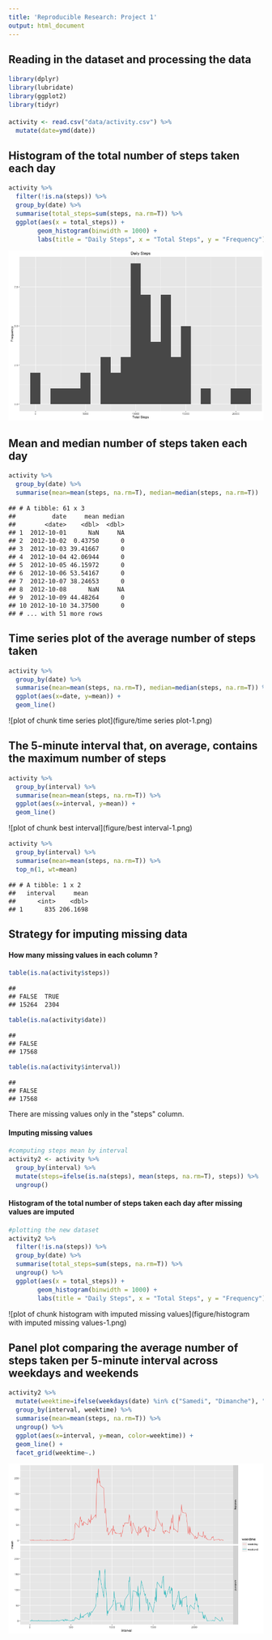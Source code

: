 ```yaml
---
title: 'Reproducible Research: Project 1'
output: html_document
---
```



## Reading in the dataset and processing the data

```r
library(dplyr)
library(lubridate)
library(ggplot2)
library(tidyr)

activity <- read.csv("data/activity.csv") %>%
  mutate(date=ymd(date))
```

## Histogram of the total number of steps taken each day

```r
activity %>%
  filter(!is.na(steps)) %>%
  group_by(date) %>%
  summarise(total_steps=sum(steps, na.rm=T)) %>%
  ggplot(aes(x = total_steps)) +
        geom_histogram(binwidth = 1000) +
        labs(title = "Daily Steps", x = "Total Steps", y = "Frequency")
```

![plot of chunk hist1](figure/hist1-1.png)

## Mean and median number of steps taken each day

```r
activity %>%
  group_by(date) %>%
  summarise(mean=mean(steps, na.rm=T), median=median(steps, na.rm=T))
```

```
## # A tibble: 61 x 3
##          date     mean median
##        <date>    <dbl>  <dbl>
## 1  2012-10-01      NaN     NA
## 2  2012-10-02  0.43750      0
## 3  2012-10-03 39.41667      0
## 4  2012-10-04 42.06944      0
## 5  2012-10-05 46.15972      0
## 6  2012-10-06 53.54167      0
## 7  2012-10-07 38.24653      0
## 8  2012-10-08      NaN     NA
## 9  2012-10-09 44.48264      0
## 10 2012-10-10 34.37500      0
## # ... with 51 more rows
```

## Time series plot of the average number of steps taken

```r
activity %>%
  group_by(date) %>%
  summarise(mean=mean(steps, na.rm=T), median=median(steps, na.rm=T)) %>%
  ggplot(aes(x=date, y=mean)) +
  geom_line() 
```

![plot of chunk time series plot](figure/time series plot-1.png)

## The 5-minute interval that, on average, contains the maximum number of steps

```r
activity %>%
  group_by(interval) %>%
  summarise(mean=mean(steps, na.rm=T)) %>%
  ggplot(aes(x=interval, y=mean)) +
  geom_line()
```

![plot of chunk best interval](figure/best interval-1.png)

```r
activity %>%
  group_by(interval) %>%
  summarise(mean=mean(steps, na.rm=T)) %>%
  top_n(1, wt=mean)
```

```
## # A tibble: 1 x 2
##   interval     mean
##      <int>    <dbl>
## 1      835 206.1698
```

## Strategy for imputing missing data
#### How many missing values in each column ?

```r
table(is.na(activity$steps))
```

```
## 
## FALSE  TRUE 
## 15264  2304
```

```r
table(is.na(activity$date))
```

```
## 
## FALSE 
## 17568
```

```r
table(is.na(activity$interval))
```

```
## 
## FALSE 
## 17568
```
There are missing values only in the "steps" column.

#### Imputing missing values

```r
#computing steps mean by interval
activity2 <- activity %>%
  group_by(interval) %>%
  mutate(steps=ifelse(is.na(steps), mean(steps, na.rm=T), steps)) %>%
  ungroup()
```

#### Histogram of the total number of steps taken each day after missing values are imputed

```r
#plotting the new dataset
activity2 %>%
  filter(!is.na(steps)) %>%
  group_by(date) %>%
  summarise(total_steps=sum(steps, na.rm=T)) %>%
  ungroup() %>%
  ggplot(aes(x = total_steps)) +
        geom_histogram(binwidth = 1000) +
        labs(title = "Daily Steps", x = "Total Steps", y = "Frequency")
```

![plot of chunk histogram with imputed missing values](figure/histogram with imputed missing values-1.png)

## Panel plot comparing the average number of steps taken per 5-minute interval across weekdays and weekends

```r
activity2 %>%
  mutate(weektime=ifelse(weekdays(date) %in% c("Samedi", "Dimanche"), "weekend", "weekday")) %>%
  group_by(interval, weektime) %>%
  summarise(mean=mean(steps, na.rm=T)) %>%
  ungroup() %>%
  ggplot(aes(x=interval, y=mean, color=weektime)) +
  geom_line() +
  facet_grid(weektime~.)
```

![plot of chunk weekdays](figure/weekdays-1.png)

